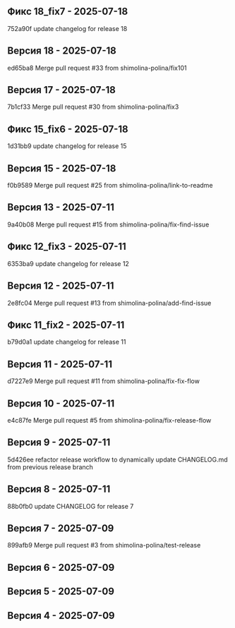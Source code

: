 ## Фикс 18_fix7 - 2025-07-18
752a90f update changelog for release 18

## Версия 18 - 2025-07-18
ed65ba8 Merge pull request #33 from shimolina-polina/fix101

## Версия 17 - 2025-07-18
7b1cf33 Merge pull request #30 from shimolina-polina/fix3

## Фикс 15_fix6 - 2025-07-18
1d31bb9 update changelog for release 15

## Версия 15 - 2025-07-18
f0b9589 Merge pull request #25 from shimolina-polina/link-to-readme

## Версия 13 - 2025-07-11
9a40b08 Merge pull request #15 from shimolina-polina/fix-find-issue

## Фикс 12_fix3 - 2025-07-11
6353ba9 update changelog for release 12

## Версия 12 - 2025-07-11
2e8fc04 Merge pull request #13 from shimolina-polina/add-find-issue

## Фикс 11_fix2 - 2025-07-11
b79d0a1 update changelog for release 11

## Версия 11 - 2025-07-11
d7227e9 Merge pull request #11 from shimolina-polina/fix-fix-flow

## Версия 10 - 2025-07-11
e4c87fe Merge pull request #5 from shimolina-polina/fix-release-flow

## Версия 9 - 2025-07-11
5d426ee refactor release workflow to dynamically update CHANGELOG.md from previous release branch

## Версия 8 - 2025-07-11
88b0fb0 update CHANGELOG for release 7

## Версия 7 - 2025-07-09
899afb9 Merge pull request #3 from shimolina-polina/test-release

## Версия 6 - 2025-07-09


## Версия 5 - 2025-07-09


## Версия 4 - 2025-07-09


